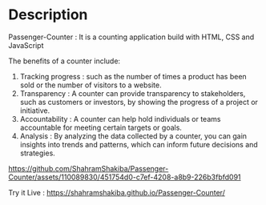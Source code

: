 # Description
Passenger-Counter :
It is a counting application build with HTML, CSS and JavaScript

The benefits of a counter include:
1. Tracking progress :
such as the number of times a product has been sold or the number of visitors to a website.
2. Transparency :
A counter can provide transparency to stakeholders, such as customers or investors, by showing the progress of a project or initiative.
3. Accountability :
A counter can help hold individuals or teams accountable for meeting certain targets or goals.
4. Analysis :
By analyzing the data collected by a counter, you can gain insights into trends and patterns, which can inform future decisions and strategies.

https://github.com/ShahramShakiba/Passenger-Counter/assets/110089830/451754d0-c7ef-4208-a8b9-226b3fbfd091

Try it Live : https://shahramshakiba.github.io/Passenger-Counter/
